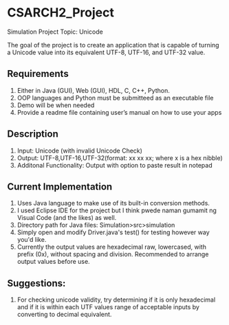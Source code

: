 # CSARCH2_Project
Simulation Project
Topic: Unicode

The goal of the project is to create an application that is capable of turning a Unicode value into its equivalent UTF-8, UTF-16, and UTF-32 value.

## Requirements
1. Either in Java (GUI), Web (GUI), HDL, C, C++, Python.
2. OOP languages and Python must be submitteed as an executable file
3. Demo will be when needed
4. Provide a readme file containing user’s manual on how to use your apps

## Description
1. Input: Unicode (with invalid Unicode Check)
2. Output: UTF-8,UTF-16,UTF-32(format: xx xx xx; where x is a hex nibble)
3. Additonal Functionality: Output with option to paste result in notepad

## Current Implementation
1. Uses Java language to make use of its built-in conversion methods.
2. I used Eclipse IDE for the project but I think pwede naman gumamit ng Visual Code (and the likes) as well.
3. Directory path for Java files: Simulation>src>simulation
4. Simply open and modify Driver.java's test() for testing however way you'd like.
5. Currently the output values are hexadecimal raw, lowercased, with prefix (0x), without spacing and division. Recommended to arrange output values before use.

## Suggestions:
1. For checking unicode validity, try determining if it is only hexadecimal and if it is within each UTF values range of acceptable inputs by converting to decimal equivalent.
